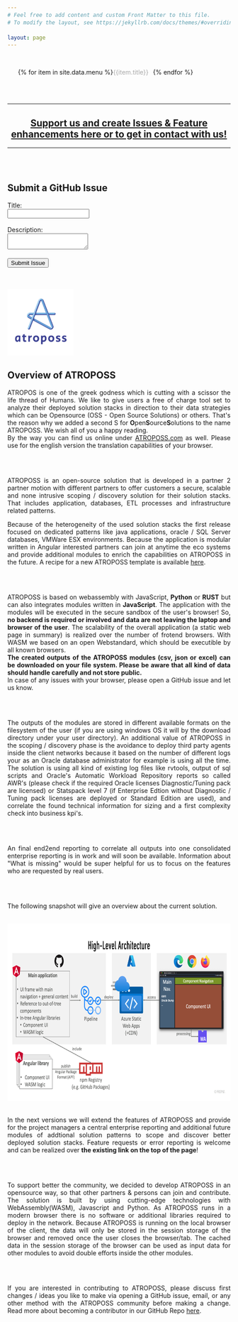 ```yaml
---
# Feel free to add content and custom Front Matter to this file.
# To modify the layout, see https://jekyllrb.com/docs/themes/#overriding-theme-defaults

layout: page
---
```



<html lang="en">
<head>   
 
<meta charset="UTF-8">
<meta name="viewport" content="width=device-width, initial-scale=1.0">
<title></title>
    
</head>

<body>
<br>  

<nav>
    <ul>
        {% for item in site.data.menu %}
            <li>
                <a class="{% if page.url == item.link %}active{% endif %}" href="{{ item.link }}">{{item.title}}</a>
            </li>
        {% endfor %}
    </ul>

</nav>


<style>
    nav ul {
        display: flex;
        list-style: none;
    }
    nav ul li {
        margin-right: 10px;
    }
    nav ul li a {
        text-decoration: none;
        color: darkgrey
    }
    nav ul li a:hover {
        color: black;
    }
    .active {
        text-decoration: underline;
    }
</style>

<br>
<br>

<hr style="height:2px;border-width:0;color:gray;background-color:gray">


<h2 style="text-align: center;"> <a href="https://github.com/maiksandmann/maiksandmann.github.io/issues/new">Support us and create Issues & Feature enhancements here or to get in contact with us!</a></h2>

<hr style="height:2px;border-width:0;color:gray;background-color:gray">

<br>
<br>





<h2>Submit a GitHub Issue</h2>
<form id="issueForm">
<label for="title">Title:</label><br>
<input type="text" id="title" name="title" required><br><br>
<label for="body">Description:</label><br>
<textarea id="body" name="body" required></textarea><br><br>
<button type="submit">Submit Issue</button>
</form>

<script>
document.getElementById('issueForm').addEventListener('submit', function(event) {
    event.preventDefault();
    const title = encodeURIComponent(document.getElementById('title').value);
    const body = encodeURIComponent(document.getElementById('body').value);
    const repo = 'maiksandmann/maiksandmann.github.io'; // Replace with your repository
    const url = `https://github.com/${repo}/issues/new?title=${title}&body=${body}`;
    window.location.href = url;
    });
</script>


<br>
<br>








<a href="https://www.atroposs.com"><img src="/picture/atroposs_logo.png" alt="ATROPOSS logo" widht=150 height=150></a>

<h2> Overview of ATROPOSS </h2>

<div style="text-align: justify">

ATROPOS is one of the greek godness which is cutting with a scissor the life thread of Humans. We like to give users a free of charge tool set to analyze their deployed solution stacks in direction to their data strategies which can be Opensource (OSS - Open Source Solutions) or others. That's the reason why we added a second S for <b>O</b>pen<b>S</b>ource<b>S</b>olutions to the name ATROPOSS. We wish all of you a happy reading.
<br>
By the way you can find us online under <a href="https://www.atroposs.com">ATROPOSS.com</a> as well. Please use for the english version the translation capabilities of your browser.

<br>
<br>


<p>
ATROPOSS is an open-source solution that is developed in a partner 2 partner motion with different partners to offer customers a secure, scalable and none intrusive scoping / discovery solution for their solution stacks. That includes application, databases, ETL processes and infrastructure related patterns.
</p> 

Because of the heterogeneity of the used solution stacks the first release focused on dedicated patterns like java applications, oracle / SQL Server databases, VMWare ESX environments. Because the application is modular written in Angular interested partners can join at anytime the eco systems and provide additional modules to enrich the capabilities on ATROPOSS in the future. A recipe for a new ATROPOSS template is available <a href="https://github.com/atroposs-migration/atroposs-sample-module">here</a>.

<br>
<br>

ATROPOSS is based on webassembly with JavaScript, <b>Python</b> or <b>RUST</b> but can also integrates modules written in <b>JavaScript</b>. The application with the modules will be executed in the secure sandbox of the user's browser! So, <b> no backend is required or involved and data are not leaving the laptop and browser of the user</b>. The scalability of the overall application (a static web page in summary) is realized over the number of frotend browsers. With WASM we based on an open Webstandard, which should be executible by all known browsers. 
<br>
<b>The created outputs of the ATROPOSS modules (csv, json or excel) can be downloaded on your file system. Please be aware that all kind of data should handle carefully and not store public. </b>
<br>
In case of any issues with your browser, please open a GitHub issue and let us know. 

<br>
<br>

The outputs of the modules are stored in different available formats on the filesystem of the user (if you are using windows OS it will by the download directory under your user directory). An additional value of ATROPOSS in the scoping / discovery phase is the avoidance to deploy third party agents inside the client networks because it based on the number of different logs your as an Oracle database administrator for example is using all the time. The solution is using all kind of existing log files like rvtools, output of sql scripts and Oracle's Automatic Workload Repository reports so called AWR's (please check if the required Oracle licenses Diagnostic/Tuning pack are licensed) or Statspack level 7 (if Enterprise Edtion without Diagnostic / Tuning pack licenses are deployed or Standard Edition are used), and correlate the found technical information for sizing and a first complexity check into business kpi's.

<br>
<br>

An final end2end reporting to correlate all outputs into one consolidated enterprise reporting is in work and will soon be available. Information about "What is missing" would be super helpful for us to focus on the features who are requested by real users. 

<br>
<br>

The following snapshot will give an overview about the current solution.

<br>

<div>

<img src="/picture/high_level_architecture.png" height="400px" width="700px" alt="Overview architecture">

<br>
<br>

In the next versions we will extend the features of ATROPOSS and provide for the project managers a central enterprise reporting and additional future modules of addtional solution patterns to scope and discover better deployed solution stacks. Feature requests or error reporting is welcome and can be realized over <b>the existing link on the top of the page</b>!

<br>
<br>

To support better the community, we decided to develop ATROPOSS in an opensource way, so that other partners & persons can join and contribute. The solution is built by using cutting-edge technologies with WebAssembly(WASM), Javascript and Python. As ATROPOSS runs in a modern browser there is no software or additional libraries required to deploy in the network. Because ATROPOSS is running on the local browser of the client, the data will only be stored in the session storage of the browser and removed once the user closes the browser/tab. The cached data in the session storage of the browser can be used as input data for other modules to avoid double efforts inside the other modules.

<br>
<br>

If you are interested in contributing to ATROPOSS, please discuss first changes / ideas you like to make via opening a GitHub issue,
email, or any other method with the ATROPOSS community before making a change. Read more about becoming a contributor in our GitHub Repo <a href="https://github.com/maiksandmann/maiksandmann.github.io#contributing">here</a>.

</div>


</body>

</html>
